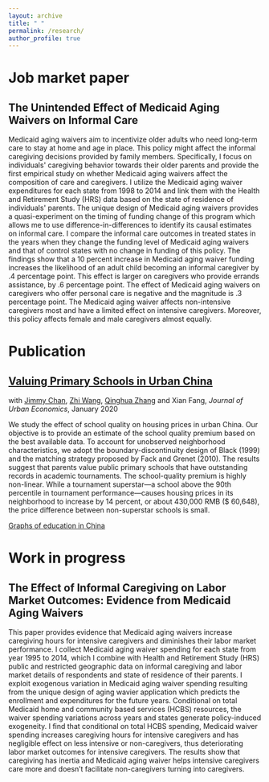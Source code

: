 ```yaml
---
layout: archive
title: " "
permalink: /research/
author_profile: true
---
```

Job market paper
======
## The Unintended Effect of Medicaid Aging Waivers on Informal Care

Medicaid aging waivers aim to incentivize older adults who need long-term care to stay at home and age in place. This policy might affect the informal caregiving decisions provided by family members. Specifically, I focus on individuals' caregiving behavior towards their older parents and provide the first empirical study on whether Medicaid aging waivers affect the composition of care and caregivers. I utilize the Medicaid aging waiver expenditures for each state from 1998 to 2014 and link them with the Health and Retirement Study (HRS) data based on the state of residence of individuals' parents. The unique design of Medicaid aging waivers provides a quasi-experiment on the timing of funding change of this program which allows me to use difference-in-differences to identify its causal estimates on informal care.  I compare the informal care outcomes in treated states in the years when they change the funding level of Medicaid aging waivers and that of control states with no change in funding of this policy. The findings show that a 10 percent increase in Medicaid aging waiver funding increases the likelihood of an adult child becoming an informal caregiver by .4 percentage point. This effect is larger on caregivers who provide errands assistance, by .6 percentage point. The effect of Medicaid aging waivers on caregivers who offer personal care is negative and the magnitude is .3 percentage point. The Medicaid aging waiver affects non-intensive caregivers most and have a limited effect on intensive caregivers. Moreover, this policy affects female and male caregivers almost equally.

Publication
======

## [Valuing Primary Schools in Urban China](https://emmazai.github.io/files/paper1.pdf)

with [Jimmy Chan](https://jimmyhingchan.weebly.com/), [Zhi Wang](http://homepage.fudan.edu.cn/wangzhi2013brownecon/), [Qinghua Zhang](http://crm.gsm.pku.edu.cn/psc/CRMPRD/EMPLOYEE/CRM/s/WEBLIB_SPE_ISCT.TZ_SETSPE_ISCRIPT.FieldFormula.IScript_SpecialPages?TZ_SPE_ID=118) and Xian Fang, _Journal of Urban Economics_, January 2020

We study the effect of school quality on housing prices in urban China. Our objective is to provide an estimate of the school quality premium based on the best available data. To account for unobserved neighborhood characteristics, we adopt the boundary-discontinuity design of Black (1999) and the matching strategy proposed by Fack and Grenet (2010). The results suggest that parents value public primary schools that have outstanding records in academic tournaments. The school-quality premium is highly non-linear. While a tournament superstar—a school above the 90th percentile in tournament performance—causes housing prices in its neighborhood to increase by 14 percent, or about 430,000 RMB ($ 60,648), the price difference between non-superstar schools is small.

[Graphs of education in China](https://emmazai.github.io/files/EducationinChina.pdf)


Work in progress
======
## The Effect of Informal Caregiving on Labor Market Outcomes: Evidence from Medicaid Aging Waivers 

This paper provides evidence that Medicaid aging waivers increase caregiving hours for intensive caregivers and diminishes their labor market performance. I collect Medicaid aging waiver spending for each state from year 1995 to 2014, which I combine with Health and Retirement Study (HRS) public and restricted geographic data on informal caregiving and labor market details of respondents and state of residence of their parents. I exploit exogenous variation in Medicaid aging waiver spending resulting from the unique design of aging wavier application which predicts the enrollment and expenditures for the future years. Conditional on total Medicaid home and community based services (HCBS) resources, the waiver spending variations across years and states generate policy-induced exogeneity. I find that conditional on total HCBS spending, Medicaid waiver spending increases caregiving hours for intensive caregivers and has negligible effect on less intensive or non-caregivers, thus deteriorating labor market outcomes for intensive caregivers. The results show that caregiving has inertia and Medicaid aging waiver helps intensive caregivers care more and doesn’t facilitate non-caregivers turning into caregivers.
